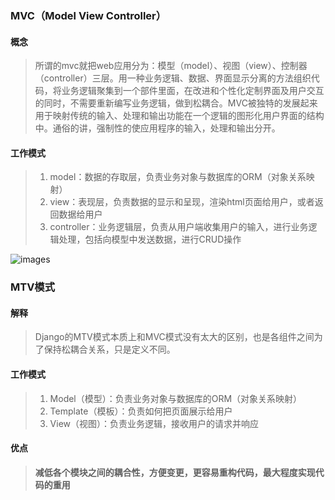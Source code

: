 ### MVC（Model View Controller）

#### 概念

> 所谓的mvc就把web应用分为：模型（model）、视图（view）、控制器（controller）三层。用一种业务逻辑、数据、界面显示分离的方法组织代码，将业务逻辑聚集到一个部件里面，在改进和个性化定制界面及用户交互的同时，不需要重新编写业务逻辑，做到松耦合。MVC被独特的发展起来用于映射传统的输入、处理和输出功能在一个逻辑的图形化用户界面的结构中。通俗的讲，强制性的使应用程序的输入，处理和输出分开。

####  工作模式

> 1. model：数据的存取层，负责业务对象与数据库的ORM（对象关系映射）
> 2. view：表现层，负责数据的显示和呈现，渲染html页面给用户，或者返回数据给用户
> 3. controller：业务逻辑层，负责从用户端收集用户的输入，进行业务逻辑处理，包括向模型中发送数据，进行CRUD操作

![images](https://github.com/HuangXiongjin/python_study/blob/master/django/MVC.jpg)

### MTV模式

#### 解释

> Django的MTV模式本质上和MVC模式没有太大的区别，也是各组件之间为了保持松耦合关系，只是定义不同。

#### 工作模式

> 1. Model（模型）：负责业务对象与数据库的ORM（对象关系映射）
> 2. Template（模板）：负责如何把页面展示给用户
> 3. View（视图）：负责业务逻辑，接收用户的请求并响应

#### 优点

> **减低各个模块之间的耦合性，方便变更，更容易重构代码，最大程度实现代码的重用**